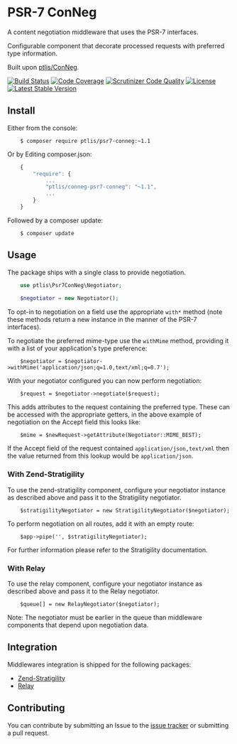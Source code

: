 # PSR-7 ConNeg

A content negotiation middleware that uses the PSR-7 interfaces.

Configurable component that decorate processed requests with preferred type information. 

Built upon [ptlis/ConNeg](https://github.com/ptlis/conneg).

[![Build Status](https://travis-ci.org/ptlis/psr7-conneg.png?branch=master)](https://travis-ci.org/ptlis/psr7-conneg) [![Code Coverage](https://scrutinizer-ci.com/g/ptlis/psr7-conneg/badges/coverage.png?b=master)](https://scrutinizer-ci.com/g/ptlis/psr7-conneg/?branch=master) [![Scrutinizer Code Quality](https://scrutinizer-ci.com/g/ptlis/psr7-conneg/badges/quality-score.png?b=master)](https://scrutinizer-ci.com/g/ptlis/psr7-conneg/?branch=master) [![License](https://img.shields.io/badge/license-MIT-brightgreen.svg)](https://github.com/ptlis/psr7-conneg/blob/master/licence.txt) [![Latest Stable Version](https://poser.pugx.org/ptlis/psr7-conneg/v/stable.png)](https://packagist.org/packages/ptlis/psr7-conneg)

## Install

Either from the console:

```shell
    $ composer require ptlis/psr7-conneg:~1.1
```

Or by Editing composer.json:

```javascript
    {
        "require": {
            ...
            "ptlis/conneg-psr7-conneg": "~1.1",
            ...
        }
    }
```

Followed by a composer update:

```shell
    $ composer update
```

## Usage

The package ships with a single class to provide negotiation. 

```php
    use ptlis\Psr7ConNeg\Negotiator;
    
    $negotiator = new Negotiator();
```

To opt-in to negotiation on a field use the appropriate ```with*``` method (note these methods return a new instance in the manner of the PSR-7 interfaces). 

To negotiate the preferred mime-type use the ```withMime``` method, providing it with a list of your application's type preference:

```
    $negotiator = $negotiator->withMime('application/json;q=1.0,text/xml;q=0.7');
```

With your negotiator configured you can now perform negotiation:

```
    $request = $negotiator->negotiate($request);
```

This adds attributes to the request containing the preferred type. These can be accessed with the appropriate getters, in the above example of negotiation on the Accept field this looks like:

```
    $mime = $newRequest->getAttribute(Negotiator::MIME_BEST);
```

If the Accept field of the request contained ```application/json,text/xml``` then the value returned from this lookup would be ```application/json```.


### With Zend-Stratigility

To use the zend-stratigility component, configure your negotiator instance as described above and pass it to the Stratigility negotiator.

```
    $stratigilityNegotiator = new StratigilityNegotiator($negotiator);
```

To perform negotiation on all routes, add it with an empty route:

```
    $app->pipe('', $stratigilityNegotiator);
```

For further information please refer to the Stratigility documentation.


### With Relay
 
To use the relay component, configure your negotiator instance as described above and pass it to the Relay negotiator.

```
    $queue[] = new RelayNegotiator($negotiator);
```

Note: The negotiator must be earlier in the queue than middleware components that depend upon negotiation data.


## Integration

Middlewares integration is shipped for the following packages:

* [Zend-Stratigility](https://github.com/zendframework/zend-stratigility)
* [Relay](https://github.com/relayphp/Relay.Relay)


## Contributing

You can contribute by submitting an Issue to the [issue tracker](https://github.com/ptlis/psr-7conneg/issues) or submitting a pull request.
